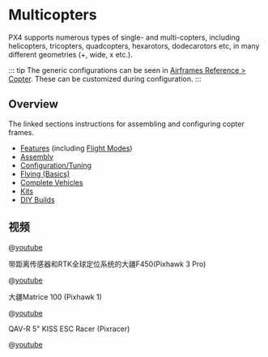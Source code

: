 # Multicopters

PX4 supports numerous types of single- and multi-copters, including helicopters, tricopters, quadcopters, hexarotors, dodecarotors etc, in many different geometries (+, wide, x etc.).

::: tip
The generic configurations can be seen in [Airframes Reference > Copter](../airframes/airframe_reference.md#copter). These can be customized during configuration. :::

## Overview

The linked sections instructions for assembling and configuring copter frames.

- [Features](../features_mc/index.md) (including [Flight Modes](../flight_modes_mc/index.md))
- [Assembly](../assembly/assembly_mc.md)
- [Configuration/Tuning](../config_mc/index.md)
- [Flying (Basics)](../flying/basic_flying_mc.md)
- [Complete Vehicles](../complete_vehicles_mc/index.md)
- [Kits](../frames_multicopter/kits.md)
- [DIY Builds](../frames_multicopter/diy_builds.md)

## 视频

@[youtube](https://www.youtube.com/watch?v=LnUmYgAINBc&vq=hd720)

带距离传感器和RTK全球定位系统的大疆F450(Pixhawk 3 Pro)

@[youtube](https://www.youtube.com/watch?v=JovSwzoTepU)

大疆Matrice 100 (Pixhawk 1)

@[youtube](https://www.youtube.com/watch?v=3OGs0ONemGc)

QAV-R 5" KISS ESC Racer (Pixracer)

@[youtube](https://youtu.be/wMYgqvsNEwQ)
